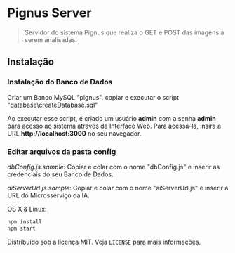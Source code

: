 # Pignus Server
> Servidor do sistema Pignus que realiza o GET e POST das imagens a serem analisadas.

## Instalação

### Instalação do Banco de Dados

Criar um Banco MySQL "pignus", copiar e executar o script "database\createDatabase.sql"

Ao executar esse script, é criado um usuário **admin** com a senha **admin** para acesso ao sistema através da Interface Web. Para acessá-la, insira a URL **http://localhost:3000** no seu navegador.

### Editar arquivos da pasta config

*dbConfig.js.sample*:
Copiar e colar com o nome "dbConfig.js" e inserir as credenciais do seu Banco de Dados.

*aiServerUrl.js.sample*:
Copiar e colar com o nome "aiServerUrl.js" e inserir a URL do Microsserviço da IA.

OS X & Linux:

```sh
npm install
npm start
```

Distribuído sob a licença MIT. Veja `LICENSE` para mais informações.
